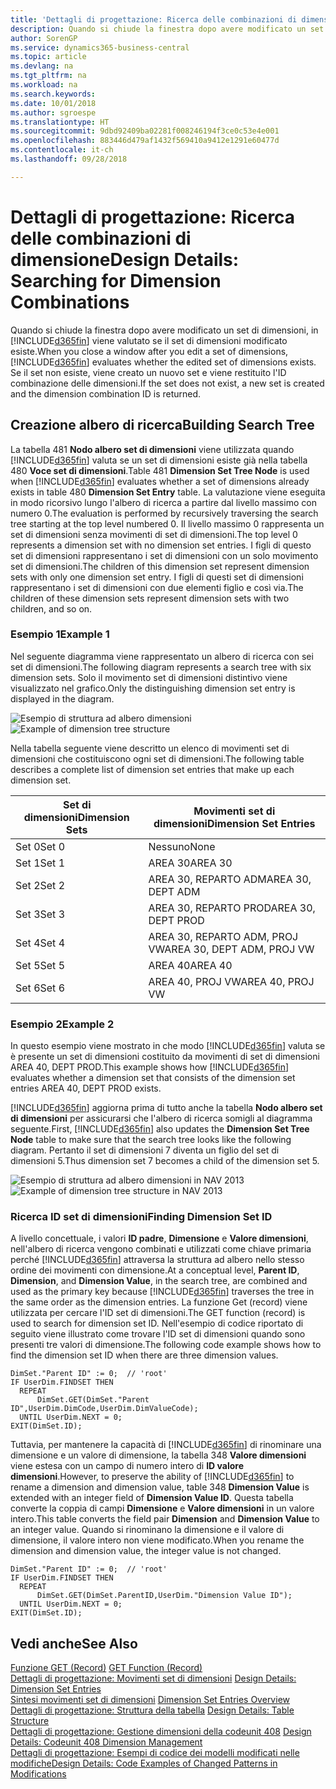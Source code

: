 ```yaml
---
title: 'Dettagli di progettazione: Ricerca delle combinazioni di dimensione | Microsoft Docs'
description: Quando si chiude la finestra dopo avere modificato un set di dimensioni, in Business Central viene valutato se il set di dimensioni modificato esiste. Se il set non esiste, viene creato un nuovo set e viene restituito l'ID combinazione delle dimensioni.
author: SorenGP
ms.service: dynamics365-business-central
ms.topic: article
ms.devlang: na
ms.tgt_pltfrm: na
ms.workload: na
ms.search.keywords: 
ms.date: 10/01/2018
ms.author: sgroespe
ms.translationtype: HT
ms.sourcegitcommit: 9dbd92409ba02281f008246194f3ce0c53e4e001
ms.openlocfilehash: 883446d479af1432f569410a9412e1291e60477d
ms.contentlocale: it-ch
ms.lasthandoff: 09/28/2018

---
```

# <a name="design-details-searching-for-dimension-combinations"></a><span data-ttu-id="f6c54-104">Dettagli di progettazione: Ricerca delle combinazioni di dimensione</span><span class="sxs-lookup"><span data-stu-id="f6c54-104">Design Details: Searching for Dimension Combinations</span></span>
<span data-ttu-id="f6c54-105">Quando si chiude la finestra dopo avere modificato un set di dimensioni, in [!INCLUDE[d365fin](includes/d365fin_md.md)] viene valutato se il set di dimensioni modificato esiste.</span><span class="sxs-lookup"><span data-stu-id="f6c54-105">When you close a window after you edit a set of dimensions, [!INCLUDE[d365fin](includes/d365fin_md.md)] evaluates whether the edited set of dimensions exists.</span></span> <span data-ttu-id="f6c54-106">Se il set non esiste, viene creato un nuovo set e viene restituito l'ID combinazione delle dimensioni.</span><span class="sxs-lookup"><span data-stu-id="f6c54-106">If the set does not exist, a new set is created and the dimension combination ID is returned.</span></span>  

## <a name="building-search-tree"></a><span data-ttu-id="f6c54-107">Creazione albero di ricerca</span><span class="sxs-lookup"><span data-stu-id="f6c54-107">Building Search Tree</span></span>  
 <span data-ttu-id="f6c54-108">La tabella 481 **Nodo albero set di dimensioni** viene utilizzata quando [!INCLUDE[d365fin](includes/d365fin_md.md)] valuta se un set di dimensioni esiste già nella tabella 480 **Voce set di dimensioni**.</span><span class="sxs-lookup"><span data-stu-id="f6c54-108">Table 481 **Dimension Set Tree Node** is used when [!INCLUDE[d365fin](includes/d365fin_md.md)] evaluates whether a set of dimensions already exists in table 480 **Dimension Set Entry** table.</span></span> <span data-ttu-id="f6c54-109">La valutazione viene eseguita in modo ricorsivo lungo l'albero di ricerca a partire dal livello massimo con numero 0.</span><span class="sxs-lookup"><span data-stu-id="f6c54-109">The evaluation is performed by recursively traversing the search tree starting at the top level numbered 0.</span></span> <span data-ttu-id="f6c54-110">Il livello massimo 0 rappresenta un set di dimensioni senza movimenti di set di dimensioni.</span><span class="sxs-lookup"><span data-stu-id="f6c54-110">The top level 0 represents a dimension set with no dimension set entries.</span></span> <span data-ttu-id="f6c54-111">I figli di questo set di dimensioni rappresentano i set di dimensioni con un solo movimento set di dimensioni.</span><span class="sxs-lookup"><span data-stu-id="f6c54-111">The children of this dimension set represent dimension sets with only one dimension set entry.</span></span> <span data-ttu-id="f6c54-112">I figli di questi set di dimensioni rappresentano i set di dimensioni con due elementi figlio e così via.</span><span class="sxs-lookup"><span data-stu-id="f6c54-112">The children of these dimension sets represent dimension sets with two children, and so on.</span></span>  

### <a name="example-1"></a><span data-ttu-id="f6c54-113">Esempio 1</span><span class="sxs-lookup"><span data-stu-id="f6c54-113">Example 1</span></span>  
 <span data-ttu-id="f6c54-114">Nel seguente diagramma viene rappresentato un albero di ricerca con sei set di dimensioni.</span><span class="sxs-lookup"><span data-stu-id="f6c54-114">The following diagram represents a search tree with six dimension sets.</span></span> <span data-ttu-id="f6c54-115">Solo il movimento set di dimensioni distintivo viene visualizzato nel grafico.</span><span class="sxs-lookup"><span data-stu-id="f6c54-115">Only the distinguishing dimension set entry is displayed in the diagram.</span></span>  

 <span data-ttu-id="f6c54-116">![Esempio di struttura ad albero dimensioni](media/nav2013_dimension_tree.png "Esempio di struttura ad albero dimensioni")</span><span class="sxs-lookup"><span data-stu-id="f6c54-116">![Example of dimension tree structure](media/nav2013_dimension_tree.png "Example of dimension tree structure")</span></span>  

 <span data-ttu-id="f6c54-117">Nella tabella seguente viene descritto un elenco di movimenti set di dimensioni che costituiscono ogni set di dimensioni.</span><span class="sxs-lookup"><span data-stu-id="f6c54-117">The following table describes a complete list of dimension set entries that make up each dimension set.</span></span>  

|<span data-ttu-id="f6c54-118">Set di dimensioni</span><span class="sxs-lookup"><span data-stu-id="f6c54-118">Dimension Sets</span></span>|<span data-ttu-id="f6c54-119">Movimenti set di dimensioni</span><span class="sxs-lookup"><span data-stu-id="f6c54-119">Dimension Set Entries</span></span>|  
|--------------------|---------------------------|  
|<span data-ttu-id="f6c54-120">Set 0</span><span class="sxs-lookup"><span data-stu-id="f6c54-120">Set 0</span></span>|<span data-ttu-id="f6c54-121">Nessuno</span><span class="sxs-lookup"><span data-stu-id="f6c54-121">None</span></span>|  
|<span data-ttu-id="f6c54-122">Set 1</span><span class="sxs-lookup"><span data-stu-id="f6c54-122">Set 1</span></span>|<span data-ttu-id="f6c54-123">AREA 30</span><span class="sxs-lookup"><span data-stu-id="f6c54-123">AREA 30</span></span>|  
|<span data-ttu-id="f6c54-124">Set 2</span><span class="sxs-lookup"><span data-stu-id="f6c54-124">Set 2</span></span>|<span data-ttu-id="f6c54-125">AREA 30, REPARTO ADM</span><span class="sxs-lookup"><span data-stu-id="f6c54-125">AREA 30, DEPT ADM</span></span>|  
|<span data-ttu-id="f6c54-126">Set 3</span><span class="sxs-lookup"><span data-stu-id="f6c54-126">Set 3</span></span>|<span data-ttu-id="f6c54-127">AREA 30, REPARTO PROD</span><span class="sxs-lookup"><span data-stu-id="f6c54-127">AREA 30, DEPT PROD</span></span>|  
|<span data-ttu-id="f6c54-128">Set 4</span><span class="sxs-lookup"><span data-stu-id="f6c54-128">Set 4</span></span>|<span data-ttu-id="f6c54-129">AREA 30, REPARTO ADM, PROJ VW</span><span class="sxs-lookup"><span data-stu-id="f6c54-129">AREA 30, DEPT ADM, PROJ VW</span></span>|  
|<span data-ttu-id="f6c54-130">Set 5</span><span class="sxs-lookup"><span data-stu-id="f6c54-130">Set 5</span></span>|<span data-ttu-id="f6c54-131">AREA 40</span><span class="sxs-lookup"><span data-stu-id="f6c54-131">AREA 40</span></span>|  
|<span data-ttu-id="f6c54-132">Set 6</span><span class="sxs-lookup"><span data-stu-id="f6c54-132">Set 6</span></span>|<span data-ttu-id="f6c54-133">AREA 40, PROJ VW</span><span class="sxs-lookup"><span data-stu-id="f6c54-133">AREA 40, PROJ VW</span></span>|  

### <a name="example-2"></a><span data-ttu-id="f6c54-134">Esempio 2</span><span class="sxs-lookup"><span data-stu-id="f6c54-134">Example 2</span></span>  
 <span data-ttu-id="f6c54-135">In questo esempio viene mostrato in che modo [!INCLUDE[d365fin](includes/d365fin_md.md)] valuta se è presente un set di dimensioni costituito da movimenti di set di dimensioni AREA 40, DEPT PROD.</span><span class="sxs-lookup"><span data-stu-id="f6c54-135">This example shows how [!INCLUDE[d365fin](includes/d365fin_md.md)] evaluates whether a dimension set that consists of the dimension set entries AREA 40, DEPT PROD exists.</span></span>  

 <span data-ttu-id="f6c54-136">[!INCLUDE[d365fin](includes/d365fin_md.md)] aggiorna prima di tutto anche la tabella **Nodo albero set di dimensioni** per assicurarsi che l'albero di ricerca somigli al diagramma seguente.</span><span class="sxs-lookup"><span data-stu-id="f6c54-136">First, [!INCLUDE[d365fin](includes/d365fin_md.md)] also updates the **Dimension Set Tree Node** table to make sure that the search tree looks like the following diagram.</span></span> <span data-ttu-id="f6c54-137">Pertanto il set di dimensioni 7 diventa un figlio del set di dimensioni 5.</span><span class="sxs-lookup"><span data-stu-id="f6c54-137">Thus dimension set 7 becomes a child of the dimension set 5.</span></span>  

 <span data-ttu-id="f6c54-138">![Esempio di struttura ad albero dimensioni in NAV 2013](media/nav2013_dimension_tree_example2.png "Esempio di struttura ad albero dimensioni in NAV 2013")</span><span class="sxs-lookup"><span data-stu-id="f6c54-138">![Example of dimension tree structure in NAV 2013](media/nav2013_dimension_tree_example2.png "Example of dimension tree structure in NAV 2013")</span></span>  

### <a name="finding-dimension-set-id"></a><span data-ttu-id="f6c54-139">Ricerca ID set di dimensioni</span><span class="sxs-lookup"><span data-stu-id="f6c54-139">Finding Dimension Set ID</span></span>  
 <span data-ttu-id="f6c54-140">A livello concettuale, i valori **ID padre**, **Dimensione** e **Valore dimensioni**, nell'albero di ricerca vengono combinati e utilizzati come chiave primaria perché [!INCLUDE[d365fin](includes/d365fin_md.md)] attraversa la struttura ad albero nello stesso ordine dei movimenti con dimensione.</span><span class="sxs-lookup"><span data-stu-id="f6c54-140">At a conceptual level, **Parent ID**, **Dimension**, and **Dimension Value**, in the search tree, are combined and used as the primary key because [!INCLUDE[d365fin](includes/d365fin_md.md)] traverses the tree in the same order as the dimension entries.</span></span> <span data-ttu-id="f6c54-141">La funzione Get (record) viene utilizzata per cercare l'ID set di dimensioni.</span><span class="sxs-lookup"><span data-stu-id="f6c54-141">The GET function (record) is used to search for dimension set ID.</span></span> <span data-ttu-id="f6c54-142">Nell'esempio di codice riportato di seguito viene illustrato come trovare l'ID set di dimensioni quando sono presenti tre valori di dimensione.</span><span class="sxs-lookup"><span data-stu-id="f6c54-142">The following code example shows how to find the dimension set ID when there are three dimension values.</span></span>  

```  
DimSet."Parent ID" := 0;  // 'root'  
IF UserDim.FINDSET THEN  
  REPEAT  
      DimSet.GET(DimSet."Parent ID",UserDim.DimCode,UserDim.DimValueCode);  
  UNTIL UserDim.NEXT = 0;  
EXIT(DimSet.ID);  

```  

 <span data-ttu-id="f6c54-143">Tuttavia, per mantenere la capacità di [!INCLUDE[d365fin](includes/d365fin_md.md)] di rinominare una dimensione e un valore di dimensione, la tabella 348 **Valore dimensioni** viene estesa con un campo di numero intero di **ID valore dimensioni**.</span><span class="sxs-lookup"><span data-stu-id="f6c54-143">However, to preserve the ability of [!INCLUDE[d365fin](includes/d365fin_md.md)] to rename a dimension and dimension value, table 348 **Dimension Value** is extended with an integer field of **Dimension Value ID**.</span></span> <span data-ttu-id="f6c54-144">Questa tabella converte la coppia di campi **Dimensione** e **Valore dimensioni** in un valore intero.</span><span class="sxs-lookup"><span data-stu-id="f6c54-144">This table converts the field pair **Dimension** and **Dimension Value** to an integer value.</span></span> <span data-ttu-id="f6c54-145">Quando si rinominano la dimensione e il valore di dimensione, il valore intero non viene modificato.</span><span class="sxs-lookup"><span data-stu-id="f6c54-145">When you rename the dimension and dimension value, the integer value is not changed.</span></span>  

```  
DimSet."Parent ID" := 0;  // 'root'  
IF UserDim.FINDSET THEN  
  REPEAT  
      DimSet.GET(DimSet.ParentID,UserDim."Dimension Value ID");  
  UNTIL UserDim.NEXT = 0;  
EXIT(DimSet.ID);  

```  

## <a name="see-also"></a><span data-ttu-id="f6c54-146">Vedi anche</span><span class="sxs-lookup"><span data-stu-id="f6c54-146">See Also</span></span>  
 <span data-ttu-id="f6c54-147">[Funzione GET (Record)](/dynamics-nav/GET-Function--Record-)  </span><span class="sxs-lookup"><span data-stu-id="f6c54-147">[GET Function (Record)](/dynamics-nav/GET-Function--Record-)  </span></span>  
 <span data-ttu-id="f6c54-148">[Dettagli di progettazione: Movimenti set di dimensioni](design-details-dimension-set-entries.md) </span><span class="sxs-lookup"><span data-stu-id="f6c54-148">[Design Details: Dimension Set Entries](design-details-dimension-set-entries.md) </span></span>  
 <span data-ttu-id="f6c54-149">[Sintesi movimenti set di dimensioni](design-details-dimension-set-entries-overview.md) </span><span class="sxs-lookup"><span data-stu-id="f6c54-149">[Dimension Set Entries Overview](design-details-dimension-set-entries-overview.md) </span></span>  
 <span data-ttu-id="f6c54-150">[Dettagli di progettazione: Struttura della tabella](design-details-table-structure.md) </span><span class="sxs-lookup"><span data-stu-id="f6c54-150">[Design Details: Table Structure](design-details-table-structure.md) </span></span>  
 <span data-ttu-id="f6c54-151">[Dettagli di progettazione: Gestione dimensioni della codeunit 408](design-details-codeunit-408-dimension-management.md) </span><span class="sxs-lookup"><span data-stu-id="f6c54-151">[Design Details: Codeunit 408 Dimension Management](design-details-codeunit-408-dimension-management.md) </span></span>  
 [<span data-ttu-id="f6c54-152">Dettagli di progettazione: Esempi di codice dei modelli modificati nelle modifiche</span><span class="sxs-lookup"><span data-stu-id="f6c54-152">Design Details: Code Examples of Changed Patterns in Modifications</span></span>](design-details-code-examples-of-changed-patterns-in-modifications.md)

